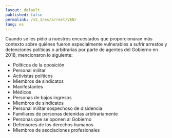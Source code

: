 ```yaml
---
layout: default
published: false
permalink: /v3_1/es/arrest/VEN/
lang: es
---
```


Cuando se les pidió a nuestros encuestados que proporcionaran más contexto sobre quiénes fueron especialmente vulnerables a sufrir arrestos y detenciones políticas o arbitrarias por parte de agentes del Gobierno en 2018, mencionaron lo siguiente:
-	Políticos de la oposición
-	Personal militar
-	Activistas políticos
-	Miembros de sindicatos
-	Manifestantes 
-	Médicos
-	Personas de bajos ingresos
-	Miembros de sindicatos
-	Personal militar sospechoso de disidencia
-	Familiares de personas detenidas arbitrariamente
-	Personas que se oponen al Gobierno
-	Defensores de los derechos humanos
-	Miembros de asociaciones profesionales


